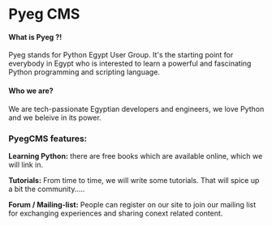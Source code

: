 # Pyeg CMS

#### What is Pyeg ?!

Pyeg stands for Python Egypt User Group. It's the starting point for everybody in Egypt who is interested to learn a powerful and fascinating Python programming and scripting language.

#### Who we are?

We are tech-passionate Egyptian developers and engineers, we love Python and we beleive in its power.


### PyegCMS features:


**Learning Python:** there are free books which are available online, which we will link in.



**Tutorials:** From time to time, we will write some tutorials. That will spice up a bit the community.....





**Forum / Mailing-list:** People can register on our site to join our mailing list for exchanging experiences and sharing conext related content.



